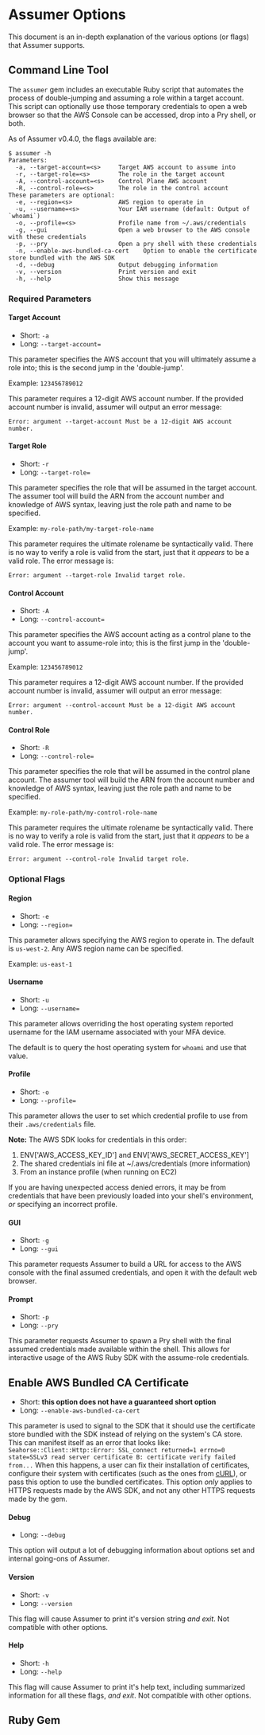 # Assumer Options #

This document is an in-depth explanation of the various options (or flags) that Assumer supports.

## Command Line Tool ##

The `assumer` gem includes an executable Ruby script that automates the process of double-jumping and assuming a role within a target account.  This script can optionally use those temporary credentials to open a web browser so that the AWS Console can be accessed, drop into a Pry shell, or both.

As of Assumer v0.4.0, the flags available are:
```
$ assumer -h
Parameters:
  -a, --target-account=<s>     Target AWS account to assume into
  -r, --target-role=<s>        The role in the target account
  -A, --control-account=<s>    Control Plane AWS account
  -R, --control-role=<s>       The role in the control account
These parameters are optional:
  -e, --region=<s>             AWS region to operate in
  -u, --username=<s>           Your IAM username (default: Output of `whoami`)
  -o, --profile=<s>            Profile name from ~/.aws/credentials
  -g, --gui                    Open a web browser to the AWS console with these credentials
  -p, --pry                    Open a pry shell with these credentials
  -n, --enable-aws-bundled-ca-cert    Option to enable the certificate store bundled with the AWS SDK
  -d, --debug                  Output debugging information
  -v, --version                Print version and exit
  -h, --help                   Show this message
```

### Required Parameters ###

#### Target Account ####

* Short: `-a`
* Long: `--target-account=`

This parameter specifies the AWS account that you will ultimately assume a role into; this is the second jump in the 'double-jump'.

Example: `123456789012`

This parameter requires a 12-digit AWS account number.  If the provided account number is invalid, assumer will output an error message:

`Error: argument --target-account Must be a 12-digit AWS account number.`

#### Target Role ####

* Short: `-r`
* Long: `--target-role=`

This parameter specifies the role that will be assumed in the target account.  The assumer tool will build the ARN from the account number and knowledge of AWS syntax, leaving just the role path and name to be specified.

Example: `my-role-path/my-target-role-name`

This parameter requires the ultimate rolename be syntactically valid.  There is no way to verify a role is valid from the start, just that it *appears* to be a valid role.  The error message is:

`Error: argument --target-role Invalid target role.`

#### Control Account ####

* Short: `-A`
* Long: `--control-account=`

This parameter specifies the AWS account acting as a control plane to the account you want to assume-role into; this is the first jump in the 'double-jump'.

Example: `123456789012`

This parameter requires a 12-digit AWS account number.  If the provided account number is invalid, assumer will output an error message:

`Error: argument --control-account Must be a 12-digit AWS account number.`

#### Control Role ####

* Short: `-R`
* Long: `--control-role=`

This parameter specifies the role that will be assumed in the control plane account.  The assumer tool will build the ARN from the account number and knowledge of AWS syntax, leaving just the role path and name to be specified.

Example: `my-role-path/my-control-role-name`

This parameter requires the ultimate rolename be syntactically valid.  There is no way to verify a role is valid from the start, just that it *appears* to be a valid role.  The error message is:

`Error: argument --control-role Invalid target role.`

### Optional Flags ###

#### Region ####

* Short: `-e`
* Long: `--region=`

This parameter allows specifying the AWS region to operate in.  The default is `us-west-2`.  Any AWS region name can be specified.

Example: `us-east-1`

#### Username ####

* Short: `-u`
* Long: `--username=`

This parameter allows overriding the host operating system reported username for the IAM username associated with your MFA device.

The default is to query the host operating system for `whoami` and use that value.

#### Profile ####
* Short: `-o`
* Long: `--profile=`

This parameter allows the user to set which credential profile to use from their `.aws/credentials` file.

**Note:** The AWS SDK looks for credentials in this order:
1. ENV['AWS_ACCESS_KEY_ID'] and ENV['AWS_SECRET_ACCESS_KEY']
1. The shared credentials ini file at ~/.aws/credentials (more information)
1. From an instance profile (when running on EC2)

If you are having unexpected access denied errors, it may be from credentials that have been previously loaded into your shell's environment, *or* specifying an incorrect profile.

#### GUI ####
* Short: `-g`
* Long: `--gui`

This parameter requests Assumer to build a URL for access to the AWS console with the final assumed credentials, and open it with the default web browser.

#### Prompt ####
* Short: `-p`
* Long: `--pry`

This parameter requests Assumer to spawn a Pry shell with the final assumed credentials made available within the shell.  This allows for interactive usage of the AWS Ruby SDK with the assume-role credentials.

## Enable AWS Bundled CA Certificate ##

* Short: **this option does not have a guaranteed short option**
* Long: `--enable-aws-bundled-ca-cert`

This parameter is used to signal to the SDK that it should use the certificate store bundled with the SDK instead of relying on the system's CA store.  This can manifest itself as an error that looks like: `Seahorse::Client::Http::Error: SSL_connect returned=1 errno=0 state=SSLv3 read server certificate B: certificate verify failed from...`  When this happens, a user can fix their installation of certificates, configure their system with certificates (such as the ones from [cURL](https://curl.haxx.se/docs/caextract.html)), or pass this option to use the bundled certificates.  This option *only* applies to HTTPS requests made by the AWS SDK, and not any other HTTPS requests made by the gem.

#### Debug ####
* Long: `--debug`

This option will output a lot of debugging information about options set and internal going-ons of Assumer.

#### Version ####
* Short: `-v`
* Long: `--version`

This flag will cause Assumer to print it's version string *and exit*.  Not compatible with other options.

#### Help ####
* Short: `-h`
* Long: `--help`

This flag will cause Assumer to print it's help text, including summarized information for all these flags, *and exit*.  Not compatible with other options.



## Ruby Gem ##
